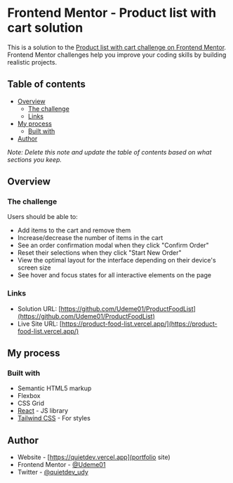 
# Frontend Mentor - Product list with cart solution

This is a solution to the [Product list with cart challenge on Frontend Mentor](https://www.frontendmentor.io/challenges/product-list-with-cart-5MmqLVAp_d). Frontend Mentor challenges help you improve your coding skills by building realistic projects.

## Table of contents

- [Overview](#overview)
  - [The challenge](#the-challenge)
  - [Links](#links)
- [My process](#my-process)
  - [Built with](#built-with)
- [Author](#author)

*Note: Delete this note and update the table of contents based on what sections you keep.*

## Overview

### The challenge

Users should be able to:

- Add items to the cart and remove them
- Increase/decrease the number of items in the cart
- See an order confirmation modal when they click "Confirm Order"
- Reset their selections when they click "Start New Order"
- View the optimal layout for the interface depending on their device's screen size
- See hover and focus states for all interactive elements on the page

### Links

- Solution URL: [https://github.com/Udeme01/ProductFoodList](https://github.com/Udeme01/ProductFoodList)
- Live Site URL: [https://product-food-list.vercel.app/](https://product-food-list.vercel.app/)

## My process

### Built with

- Semantic HTML5 markup
- Flexbox
- CSS Grid
- [React](https://reactjs.org/) - JS library
- [Tailwind CSS](https://tailwindcss.com/) - For styles

## Author

- Website - [https://quietdev.vercel.app](portfolio site)
- Frontend Mentor - [@Udeme01](https://www.frontendmentor.io/profile/Udeme01)
- Twitter - [@quietdev_udy]()

